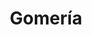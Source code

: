 ---
title: "Gomería"
url: /cochabamba/gomeria-avenida-melchor-perez-de-olguin-2/
shop: reparación de automóviles
---